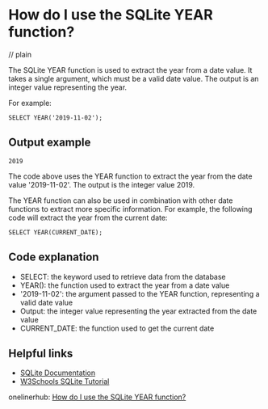 # How do I use the SQLite YEAR function?
// plain

The SQLite YEAR function is used to extract the year from a date value. It takes a single argument, which must be a valid date value. The output is an integer value representing the year.

For example:
```
SELECT YEAR('2019-11-02');
```
## Output example

```
2019
```

The code above uses the YEAR function to extract the year from the date value '2019-11-02'. The output is the integer value 2019.

The YEAR function can also be used in combination with other date functions to extract more specific information. For example, the following code will extract the year from the current date:
```
SELECT YEAR(CURRENT_DATE);
```

## Code explanation

- SELECT: the keyword used to retrieve data from the database
- YEAR(): the function used to extract the year from a date value
- '2019-11-02': the argument passed to the YEAR function, representing a valid date value
- Output: the integer value representing the year extracted from the date value
- CURRENT_DATE: the function used to get the current date

## Helpful links
- [SQLite Documentation](https://sqlite.org/lang_datefunc.html)
- [W3Schools SQLite Tutorial](https://www.w3schools.com/sql/sql_syntax.asp)

onelinerhub: [How do I use the SQLite YEAR function?](https://onelinerhub.com/sqlite/how-do-i-use-the-sqlite-year-function)